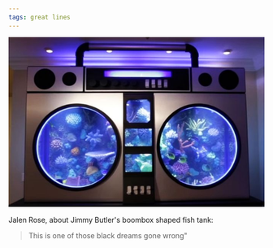 ```yaml
---
tags: great lines
---
```



![fishtank](https://raw.githubusercontent.com/muneer78/muneer78.github.io/master/images/Jimmy-Butler-Boombox-Fish-Tank_1.jpeg)

Jalen Rose, about Jimmy Butler's boombox shaped fish tank:</p>

> This is one of those black dreams gone wrong"


